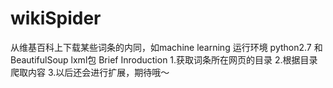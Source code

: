 wikiSpider
==========
从维基百科上下载某些词条的内同，如machine learning
运行环境
python2.7 和 BeautifulSoup lxml包
Brief Inroduction
1.获取词条所在网页的目录
2.根据目录爬取内容
3.以后还会进行扩展，期待哦～
